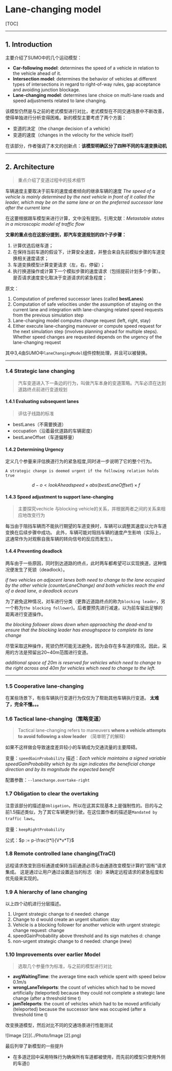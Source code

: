 # Lane-changing model

[TOC]

---
## 1. Introduction
主要介绍了SUMO中的几个运动模型：

- **Car-following model**: determines the speed of a vehicle in relation to the vehicle ahead of it.
- **Intersection model**: determines the behavior of vehicles at different types of intersections in regard to right-of-way rules, gap acceptance and avoiding junction blockage.
- **Lane-changing model**: determines lane choice on multi-lane roads and speed adjustments related to lane changing.

该模型仍然是与之前的老式模型进行对比，老式模型在不同交通场景中不断改善，使得单独进行分析变得困难。新的模型主要考虑了两个方面：
* 变道的决定（the change decision of a vehicle）
* 变道的速度（changes in the velocity for the vehicle itself）

在该部分，作者强调了本文的创新点：**该模型明确区分了四种不同的车道变换动机**

---
## 2. Architecture
>重点介绍了变道过程中的技术细节

车辆速度主要取决于前车的速度或者倾向的继承车辆的速度
*The speed of a vehicle is mainly determined by the next vehicle in front of it called the leader, which may be on the same lane or on the preferred successor lane after the current lane*

在这要根据跟车模型来进行计算，文中没有提到。引用文献：*Metastable states in a microscopic model of traffic flow*

**文章的重点也在这部分提到，即汽车变道规划的四个子步骤：**
1. 计算优选后继车道；
2. 在保持当前车道的假设下，计算安全速度，并整合来自先前模拟步骤的车道变换相关速度请求；
3. 车道变换模型计算变更请求（左，右，停留）；
4. 执行换道操作或计算下一个模拟步骤的速度请求（包括提前计划多个步骤）。是否请求速度变化取决于变道请求的紧急程度；

原文：

1) Computation of preferred successor lanes (called **bestLanes**)
2) Computation of safe velocities under the assumption of staying on the current lane and integration with lane-changing related speed requests from the previous simulation step
3) Lane-changing model computes change request (left, right, stay)
4) Either execute lane-changing maneuver or compute speed request for the next simulation step (involves planning ahead for multiple steps). Whether speed changes are requested depends on the urgency of the lane-changing request

其中3,4由SUMO中`laneChangingModel`组件控制处理，并且可以被替换。

---
### 1.4 Strategic lane changing
>汽车变道进入下一条边的行为，叫做汽车本身的变道策略。汽车必须在达到道路终点前进行变道规划

#### 1.4.1 Evaluating subsequent lanes
>评估子线路的标准

* bestLanes（不需要换道）
* occupation（沿着最优道路的车辆密度）
* bestLaneOffset（车道偏移量）

#### 1.4.2 Determining Urgency

定义几个参量来评估换道行为的紧急程度,同时进一步说明了它的整个行为。

`A strategic change is deemed urgent if the following relation holds true`

$$d-o <lookAheadspeed \times abs(bestLaneOffset)\times f $$

#### 1.4.3 Speed adjustment to support lane-changing
>主要探究vechicle 与blocking vehicle的关系，并根据两者之间的关系来相应地改变行为

每当由于阻挡车辆而不能执行期望的车道变换时，车辆可以调整其速度以允许车道变换在后续步骤中成功。 此外，车辆可能对阻挡车辆的速度产生影响（实际上，这通常作为对观察自我车辆的转向信号的反应而发生）。


#### 1.4.4 Preventing deadlock
两车由于一些原因，同时到达道路的终点，此时两车都希望可以实现换道，这种情况便发生了死锁（deadlock）。

*if two vehicles on adjacent lanes both need to change to the lane occupied
by the other vehicle (counterLaneChange) and both vehicles reach the end of a dead lane, a deadlock occurs*

为了避免这种情况，对车进行分类（更靠近道路终点的称为``blocking leader``，另一个称为`the blocking follower`)。后者要预先进行减速，以为前车留出足够的距离进行变道操作。

*the blocking follower slows down when approaching the dead-end to ensure that the blocking leader has enoughspace to complete its lane change*

尽管采取这种操作，死锁仍然可能无法避免，因为会存在多车道的情况。因此，采用的方法是预留出20~40m范围进行变道。

*additional space of 20m is reserved for vehicles which need to change to the right across and 40m for vehicles which need to change to the left.*

---
### 1.5 Cooperative lane-changing
在某些场景下，有些车辆执行变道行为仅仅为了帮助其他车辆执行变道。
**太难了，完全不懂。。。**

### 1.6 Tactical lane-changing（策略变道）
>Tactical lane-changing refers to maneuvers **where a vehicle attempts to avoid following a slow leader** （简单明了的解释）

如果不这样做会导致速度差异较小的车辆成为交通流量的主要障碍。

变量：`speedGainProbability`
描述：*Each vehicle maintains a signed variable speedGainProbability which by its sign indicates the beneficial change direction and by its magnitude the expected benefit* 

配置参数：`--lanechange.overtake-right`


### 1.7 Obligation to clear the overtaking
注意该部分的描述是`Obligation`，所以在这其实现基本上是强制性的。目的与之前1.5描述类似，为了其它车辆更快行驶。在这位置作者的描述是`Mandated by traffic laws`。

变量：`keepRightProbability`

公式：$p := p-\frac{t*l}{V*v*T}$

### 1.8 Remote controlled lane changing(TraCI)
远程请求改变到目标通道或保持当前通道必须与由通道改变模型计算的“固有”请求集成。 这是通过让用户通过设置适当的标志（新）来确定远程请求的紧急程度和优先级来实现的。

### 1.9 A hierarchy of lane changing 
以上四个动机进行分层描述。

1. Urgent strategic change to d needed: change
2. Change to d would create an urgent situation: stay
3. Vehicle is a blocking follower for another vehicle with urgent strategic change
  request: change
4. speedGainProbability above threshold and its sign matches d: change
5. non-urgent strategic change to d needed: change (new)


### 1.10 Improvements over earlier Model
>选取几个参量作为标准，与之前的模型进行对比


- **avgWaitingTime**: the average time each vehicle spent with speed below 0.1m/s
- **wrongLaneTeleports**: the count of vehicles which had to be moved artificially (teleported) because they could not complete a strategic lane change (after a threshold time t)
- **jamTeleports**: the count of vehicles which had to be moved artificially (teleported) because the successor lane was occupied (after a threshold time t)

改变换道模型，然后对比不同的交通场景进行性能测试

![Image [2]](../Photo/Image [2].png)

最后列举了新模型的一些提升

- 在多道迂回中采用特殊行为确保所有车道都被使用，而先前的模型只使用外侧的车道()